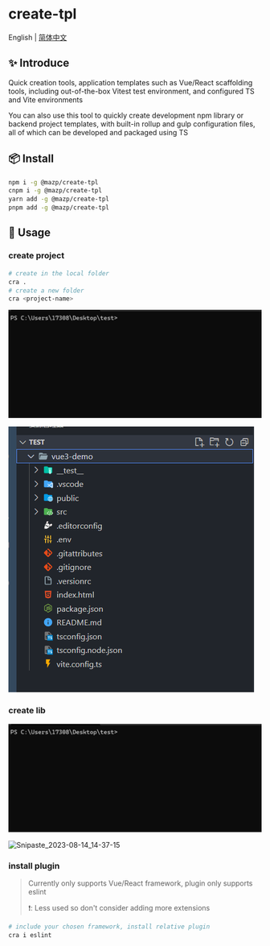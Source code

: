 # create-tpl

English | [简体中文](./README-zh.md)

## ✨ Introduce

Quick creation tools, application templates such as Vue/React scaffolding tools, including out-of-the-box Vitest test environment, and configured TS and Vite environments

You can also use this tool to quickly create development npm library or backend project templates, with built-in rollup and gulp configuration files, all of which can be developed and packaged using TS



## 📦 Install

```bash
npm i -g @mazp/create-tpl
cnpm i -g @mazp/create-tpl
yarn add -g @mazp/create-tpl
pnpm add -g @mazp/create-tpl
```



## 🔨 Usage

### create project

```bash
# create in the local folder
cra .
# create a new folder
cra <project-name>
```

![vue3-demo](assets/README.assets/vue3-demo.gif)

![Snipaste_2023-08-14_14-34-12](assets/README.assets/Snipaste_2023-08-14_14-34-12.png)

### create lib

![lib-demo](assets/README.assets/lib-demo.gif)

![Snipaste_2023-08-14_14-37-15](../../../Pictures/%E6%88%AA%E5%9B%BE/Snipaste_2023-08-14_14-37-15.png)

### install plugin

>   Currently only supports Vue/React framework, plugin  only supports eslint
>
>   ❗: Less used so don't consider adding more extensions

```bash
# include your chosen framework, install relative plugin
cra i eslint
```





